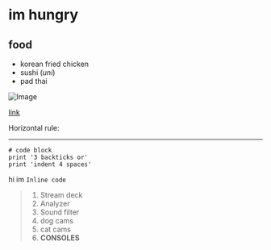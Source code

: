 # im hungry
## food
- korean fried chicken
- sushi (*uni*)
- pad thai

![Image](https://assets.tmecosys.com/image/upload/t_web767x639/img/recipe/ras/Assets/DA2CE7B2-213D-47CD-BC65-8746BF251207/Derivates/ac919776-333a-491f-adeb-f584db66502f.jpg)

[link](http://google.com)

Horizontal rule:

---

```
# code block
print '3 backticks or'
print 'indent 4 spaces'
```

hi im `Inline code` 

> 1. Stream deck
> 2. Analyzer
> 3. Sound filter
> 4. dog cams
> 5. cat cams
> 6. **CONSOLES**
